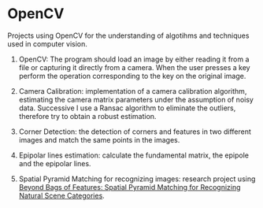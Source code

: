 # OpenCV


Projects using OpenCV for the understanding of algotihms and techniques used in computer vision.

1. OpenCV: The program should load an image by either reading it from a file or capturing it directly
from a camera. When the user presses a key perform the operation corresponding to the
key on the original image.


2. Camera Calibration: implementation of a camera calibration algorithm, estimating the camera matrix 
parameters under the assumption of noisy data. Successive I use a Ransac algorithm to eliminate the outliers, 
therefore try to obtain a robust estimation.


3. Corner Detection: the detection of corners and features in two different images and match the same points 
in the images.


4. Epipolar lines estimation: calculate the fundamental matrix, the epipole and the epipolar lines.


5. Spatial Pyramid Matching for recognizing images: research project using [Beyond Bags of Features: Spatial Pyramid Matching
for Recognizing Natural Scene Categories].

[Beyond Bags of Features: Spatial Pyramid Matching for Recognizing Natural Scene Categories]: <http://ieeexplore.ieee.org/document/1641019/>
